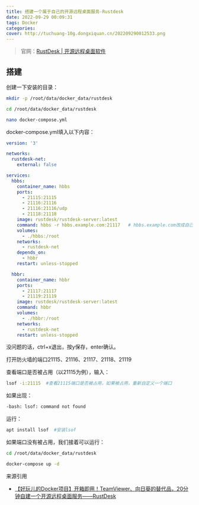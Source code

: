 ```yaml
---
title: 搭建一个属于自己的开源远程桌面服务-Rustdesk
date: 2022-09-29 00:09:31
tags: Docker
categories:
cover: http://tuchuang-10g.dongxiquan.cn/202209290012533.png
---
```

> 官网：[RustDesk | 开源远程桌面软件](https://rustdesk.com/zh/)

## 搭建

创建一下安装的目录：

```Bash
mkdir -p /root/data/docker_data/rustdesk

cd /root/data/docker_data/rustdesk

nano docker-compose.yml

```

docker-compose.yml填入以下内容：

```yaml
version: '3'

networks:
  rustdesk-net:
    external: false

services:
  hbbs:
    container_name: hbbs
    ports:
      - 21115:21115
      - 21116:21116
      - 21116:21116/udp
      - 21118:21118
    image: rustdesk/rustdesk-server:latest
    command: hbbs -r hbbs.example.com:21117   # hbbs.example.com改成自己的服务器IP
    volumes:
      - ./hbbs:/root
    networks:
      - rustdesk-net
    depends_on:
      - hbbr
    restart: unless-stopped

  hbbr:
    container_name: hbbr
    ports:
      - 21117:21117
      - 21119:21119
    image: rustdesk/rustdesk-server:latest
    command: hbbr
    volumes:
      - ./hbbr:/root
    networks:
      - rustdesk-net
    restart: unless-stopped

```

没问题的话，ctrl+x退出，按y保存，enter确认。

打开防火墙的端口21115、21116、21117、21118、21119

查看端口是否被占用（以21115为例），输入：

```bash
lsof -i:21115  #查看21115端口是否被占用，如果被占用，重新自定义一个端口
```

如果出现：

```bash
-bash: lsof: command not found
```

运行：

```Bash
apt install lsof  #安装lsof
```

如果端口没有被占用，我们接着可以运行：

```bash
cd /root/data/docker_data/rustdesk

docker-compose up -d  

```

来源引用

* [【好玩儿的Docker项目】开箱即用！TeamViewer、向日葵的替代品，20分钟自建一个开源远程桌面服务——RustDesk](https://blog.laoda.de/archives/docker-compose-install-rustdesk)
